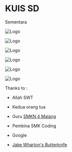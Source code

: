 # KUIS SD

Sementara

![Logo](screenshots/home.png)

![Logo](screenshots/nama.png)

![Logo](screenshots/mapel.png)

![Logo](screenshots/video.png)

![Logo](screenshots/kelas.png)

![Logo](screenshots/soal.png)


Thanks to :

- Allah SWT

- Kedua orang tua

- Guru [SMKN 4 Malang](https://github.com/smkn4malang)

- Pembina SMK Coding

- Google

- [Jake Wharton's Butterknife](https://github.com/JakeWharton/butterknife)

